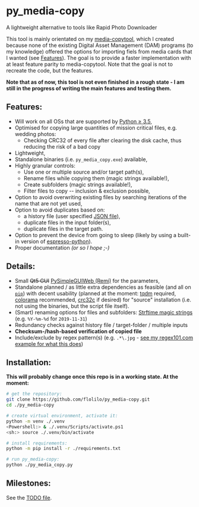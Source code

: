# py_media-copy
A lightweight alternative to tools like Rapid Photo Downloader

This tool is mainly orientated on my [media-copytool](https://github.com/flolilo/media-copytool), which I created because none of the existing Digital Asset Management (DAM) programs (to my knowledge) offered the options for importing fiels from media cards that I wanted (see [Features](#features)). The goal is to provide a faster implementation with at least feature parity to media-copytool. Note that the goal is not to recreate the code, but the features.

**Note that as of now, this tool is not even finished in a rough state - I am still in the progress of writing the main features and testing them.**

## Features:
 - Will work on all OSs that are supported by [Python ≥ 3.5](https://www.python.org/downloads/),
 - Optimised for copying large quantities of mission critical files, e.g. wedding photos:
   - Checking CRC32 of every file after clearing the disk cache, thus reducing the risk of a bad copy
 - Lightweight,
 - Standalone binaries (i.e. `py_media_copy.exe`) available,
 - Highly granular controls:
   - Use one or multiple source and/or target path(s),
   - Rename files while copying them (magic strings available!),
   - Create subfolders (magic strings available!),
   - Filter files to copy -- inclusion & exclusion possible,
 - Option to avoid overwriting existing files by searching iterations of the name that are not yet used,
 - Option to avoid duplicates based on:
   - a history file (user specified [JSON file](https://en.wikipedia.org/wiki/JSON#Example)),
   - duplicate files in the input folder(s),
   - duplicate files in the target path.
 - Option to prevent the device from going to sleep (likely by using a built-in version of [espresso-python](https://github.com/piedar/espresso-python)).
 - Proper documentation *(or so I hope ;-)*


## Details:
 - Small ~~Qt5 GUI~~ [PySimpleGUIWeb (Remi)](https://github.com/PySimpleGUI/PySimpleGUI/tree/master/PySimpleGUIWeb) for the parameters,
 - Standalone planned / as little extra dependencies as feasible (and all on [`pip`](https://pypi.org/)) with decent usability (planned at the moment: [tqdm](https://github.com/tqdm/tqdm) required, [colorama](https://github.com/tartley/colorama) recommended, [crc32c](https://github.com/ICRAR/crc32c) if desired) for "source" installation (i.e. not using the binaries, but the script file itself).
 - (Smart) renaming options for files and subfolders: [Strftime magic strings](https://docs.python.org/3.7/library/datetime.html#strftime-and-strptime-behavior) (e.g. `%Y-%m-%d` for `2019-11-31`)
 - Redundancy checks against history file / target-folder / multiple inputs
 - **Checksum-/hash-based verification of copied file**
 - Include/exclude by regex pattern(s) (e.g. `.*\.jpg` - [see my regex101.com example for what this does](https://regex101.com/r/0WHdUL/2))


## Installation:
**This will probably change once this repo is in a working state. At the moment:**

```sh
# get the repository:
git clone https://github.com/flolilo/py_media-copy.git
cd ./py_media-copy

# create virtual environment, activate it:
python -m venv ./.venv
<Powershell:> & ./.venv/Scripts/activate.ps1
<sh:> source ./.venv/bin/activate

# install requirements:
python -m pip install -r ./requirements.txt

# run py_media-copy:
python ./py_media_copy.py
```

## Milestones:
See the [TODO file](./TODO.todo).

